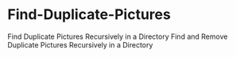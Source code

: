 # Find-Duplicate-Pictures
Find Duplicate Pictures Recursively in a Directory
Find and Remove Duplicate Pictures Recursively in a Directory
